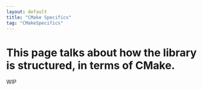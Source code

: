 ```yaml
---
layout: default
title: "CMake Specifics"
tag: "CMakeSpecifics"
---
```


# This page talks about how the library is structured, in terms of CMake.
WIP